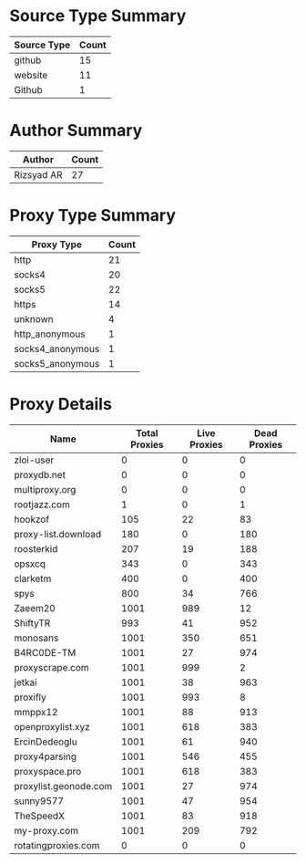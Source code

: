 # Source Type Summary

| Source Type | Count |
|-------------|-------|
| github | 15 |
| website | 11 |
| Github | 1 |


# Author Summary

| Author | Count |
|--------|-------|
| Rizsyad AR | 27 |


# Proxy Type Summary

| Proxy Type | Count |
|------------|-------|
| http | 21 |
| socks4 | 20 |
| socks5 | 22 |
| https | 14 |
| unknown | 4 |
| http_anonymous | 1 |
| socks4_anonymous | 1 |
| socks5_anonymous | 1 |


# Proxy Details

| Name | Total Proxies | Live Proxies | Dead Proxies |
|------|---------------|--------------|---------------|
| zloi-user | 0 | 0 | 0 |
| proxydb.net | 0 | 0 | 0 |
| multiproxy.org | 0 | 0 | 0 |
| rootjazz.com | 1 | 0 | 1 |
| hookzof | 105 | 22 | 83 |
| proxy-list.download | 180 | 0 | 180 |
| roosterkid | 207 | 19 | 188 |
| opsxcq | 343 | 0 | 343 |
| clarketm | 400 | 0 | 400 |
| spys | 800 | 34 | 766 |
| Zaeem20 | 1001 | 989 | 12 |
| ShiftyTR | 993 | 41 | 952 |
| monosans | 1001 | 350 | 651 |
| B4RC0DE-TM | 1001 | 27 | 974 |
| proxyscrape.com | 1001 | 999 | 2 |
| jetkai | 1001 | 38 | 963 |
| proxifly | 1001 | 993 | 8 |
| mmppx12 | 1001 | 88 | 913 |
| openproxylist.xyz | 1001 | 618 | 383 |
| ErcinDedeoglu | 1001 | 61 | 940 |
| proxy4parsing | 1001 | 546 | 455 |
| proxyspace.pro | 1001 | 618 | 383 |
| proxylist.geonode.com | 1001 | 27 | 974 |
| sunny9577 | 1001 | 47 | 954 |
| TheSpeedX | 1001 | 83 | 918 |
| my-proxy.com | 1001 | 209 | 792 |
| rotatingproxies.com | 0 | 0 | 0 |
